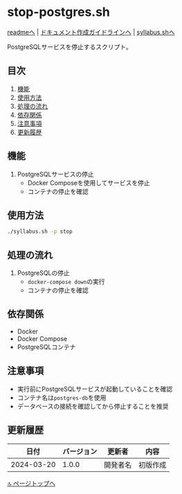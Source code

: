 <!--
更新時の注意事項:
- 準拠とは、類推せずに内容に従うこと
- 更新は docs/doc.md に準拠すること
-->

# stop-postgres.sh

[readmeへ](../README.md) | [ドキュメント作成ガイドラインへ](../doc.md) | [syllabus.shへ](./syllabus.md)

PostgreSQLサービスを停止するスクリプト。

## 目次
1. [機能](#機能)
2. [使用方法](#使用方法)
3. [処理の流れ](#処理の流れ)
4. [依存関係](#依存関係)
5. [注意事項](#注意事項)
6. [更新履歴](#更新履歴)

## 機能

1. PostgreSQLサービスの停止
   - Docker Composeを使用してサービスを停止
   - コンテナの停止を確認

## 使用方法

```bash
./syllabus.sh -p stop
```

## 処理の流れ

1. PostgreSQLの停止
   - `docker-compose down`の実行
   - コンテナの停止を確認

## 依存関係

- Docker
- Docker Compose
- PostgreSQLコンテナ

## 注意事項

- 実行前にPostgreSQLサービスが起動していることを確認
- コンテナ名は`postgres-db`を使用
- データベースの接続を確認してから停止することを推奨

## 更新履歴

| 日付 | バージョン | 更新者 | 内容 |
|------|------------|--------|------|
| 2024-03-20 | 1.0.0 | 開発者名 | 初版作成 |

[🔝 ページトップへ](#stop-postgressh) 